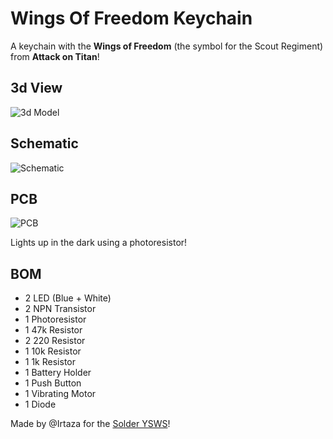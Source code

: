 # Wings Of Freedom Keychain

A keychain with the **Wings of Freedom** (the symbol for the Scout Regiment) from **Attack on Titan**!

## 3d View
![3d Model](https://hc-cdn.hel1.your-objectstorage.com/s/v3/45e4ccbc64edbb12e87f4b42fd762576d9ef0551_wof_3d.png)

## Schematic
![Schematic](https://hc-cdn.hel1.your-objectstorage.com/s/v3/d78668fb73767d92974c18dcf4e2ff1ad4dd2e66_wof_schematic.png)

## PCB
![PCB](https://hc-cdn.hel1.your-objectstorage.com/s/v3/82c8c1fb7830c424cd21056fa6434084dff265d8_wof_pcb.png)

Lights up in the dark using a photoresistor!

## BOM
- 2 LED (Blue + White)
- 2 NPN Transistor
- 1 Photoresistor
- 1 47k Resistor
- 2 220 Resistor
- 1 10k Resistor
- 1 1k Resistor
- 1 Battery Holder
- 1 Push Button
- 1 Vibrating Motor
- 1 Diode

Made by @Irtaza for the [Solder YSWS](http://solder.hackclub.com/)!
